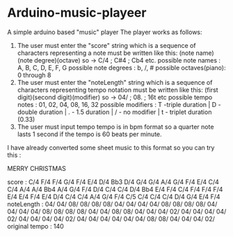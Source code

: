 # Arduino-music-playeer
A simple arduino based "music" player
The player works as follows:
  1. The user must enter the "score" string which is a sequence of characters representing a note
  must be written like this: (note name)(note degree)(octave) so -> C/4 ; C#4 ; Cb4 etc.
  possible note names : A, B, C, D, E, F, G
  possible note degrees : b, /, #
  possible octaves(piano): 0 through 8
  2. The user must enter the "noteLength" string which is a sequence of characters representing tempo notation
   must be written like this: (first digit)(second digit)(modifier) so -> 04/ ; 08. ; 16t etc
   possible tempo notes : 01, 02, 04, 08, 16, 32
   possible modifiers : T -triple duration | D - double duration | . - 1.5 duration | / - no modifier | t - triplet duration (0.33)
   3. The user must input tempo
   tempo is in bpm format so a quarter note lasts 1 second if the tempo is 60 beats per minute.
   
I have already converted some sheet music to this format so you can try this :

MERRY CHRISTMAS

score : C/4 F/4 F/4 G/4 F/4 E/4 D/4 Bb3 D/4 G/4 G/4 A/4 G/4 F/4 E/4 C/4 C/4 A/4 A/4 Bb4 A/4 G/4 F/4 D/4 C/4 C/4 D/4 Bb4 E/4 F/4 C/4 F/4 F/4 F/4 E/4 E/4 F/4 E/4 D/4 C/4 C/4 A/4 G/4 F/4 C/5 C/4 C/4 C/4 D/4 G/4 E/4 F/4
noteLength : 04/ 04/ 08/ 08/ 08/ 08/ 04/ 04/ 04/ 04/ 08/ 08/ 08/ 08/ 04/ 04/ 04/ 04/ 08/ 08/ 08/ 08/ 04/ 04/ 08/ 08/ 04/ 04/ 04/ 02/ 04/ 04/ 04/ 04/ 02/ 04/ 04/ 04/ 04/ 02/ 04/ 04/ 04/ 04/ 04/ 04/ 08/ 08/ 04/ 04/ 04/ 02/
original tempo : 140
